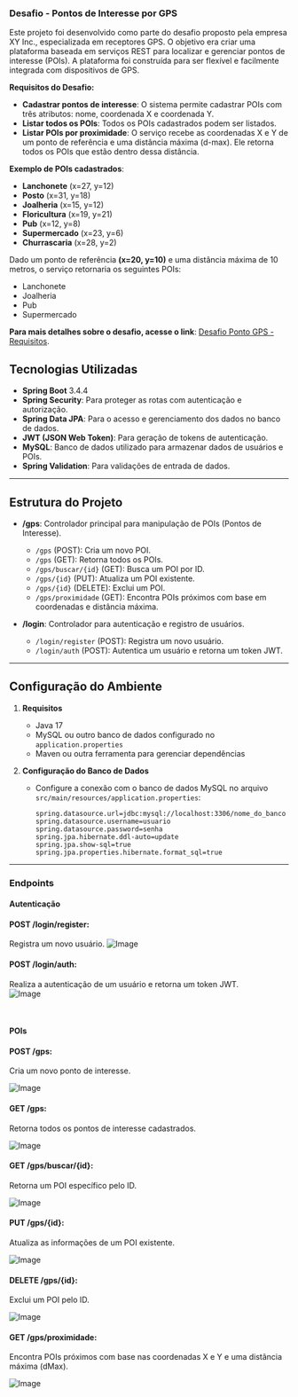 ### **Desafio - Pontos de Interesse por GPS**

Este projeto foi desenvolvido como parte do desafio proposto pela empresa XY Inc., especializada em receptores GPS. O objetivo era criar uma plataforma baseada em serviços REST para localizar e gerenciar pontos de interesse (POIs). A plataforma foi construída para ser flexível e facilmente integrada com dispositivos de GPS.

**Requisitos do Desafio:**

- **Cadastrar pontos de interesse**: O sistema permite cadastrar POIs com três atributos: nome, coordenada X e coordenada Y.
- **Listar todos os POIs**: Todos os POIs cadastrados podem ser listados.
- **Listar POIs por proximidade**: O serviço recebe as coordenadas X e Y de um ponto de referência e uma distância máxima (d-max). Ele retorna todos os POIs que estão dentro dessa distância.

**Exemplo de POIs cadastrados**:

- **Lanchonete** (x=27, y=12)
- **Posto** (x=31, y=18)
- **Joalheria** (x=15, y=12)
- **Floricultura** (x=19, y=21)
- **Pub** (x=12, y=8)
- **Supermercado** (x=23, y=6)
- **Churrascaria** (x=28, y=2)

Dado um ponto de referência **(x=20, y=10)** e uma distância máxima de 10 metros, o serviço retornaria os seguintes POIs:

- Lanchonete
- Joalheria
- Pub
- Supermercado

**Para mais detalhes sobre o desafio, acesse o link**: [Desafio Ponto GPS - Requisitos](https://github.com/backend-br/desafios/blob/master/points-of-interest/PROBLEM.md).

## **Tecnologias Utilizadas**

- **Spring Boot** 3.4.4
- **Spring Security**: Para proteger as rotas com autenticação e autorização.
- **Spring Data JPA**: Para o acesso e gerenciamento dos dados no banco de dados.
- **JWT (JSON Web Token)**: Para geração de tokens de autenticação.
- **MySQL**: Banco de dados utilizado para armazenar dados de usuários e POIs.
- **Spring Validation**: Para validações de entrada de dados.

---

## **Estrutura do Projeto**

- **/gps**: Controlador principal para manipulação de POIs (Pontos de Interesse).
  - `/gps` (POST): Cria um novo POI.
  - `/gps` (GET): Retorna todos os POIs.
  - `/gps/buscar/{id}` (GET): Busca um POI por ID.
  - `/gps/{id}` (PUT): Atualiza um POI existente.
  - `/gps/{id}` (DELETE): Exclui um POI.
  - `/gps/proximidade` (GET): Encontra POIs próximos com base em coordenadas e distância máxima.

- **/login**: Controlador para autenticação e registro de usuários.
  - `/login/register` (POST): Registra um novo usuário.
  - `/login/auth` (POST): Autentica um usuário e retorna um token JWT.

---

## **Configuração do Ambiente**

1. **Requisitos**
   - Java 17
   - MySQL ou outro banco de dados configurado no `application.properties`
   - Maven ou outra ferramenta para gerenciar dependências

2. **Configuração do Banco de Dados**
   - Configure a conexão com o banco de dados MySQL no arquivo `src/main/resources/application.properties`:
     ```properties
     spring.datasource.url=jdbc:mysql://localhost:3306/nome_do_banco
     spring.datasource.username=usuario
     spring.datasource.password=senha
     spring.jpa.hibernate.ddl-auto=update
     spring.jpa.show-sql=true
     spring.jpa.properties.hibernate.format_sql=true
     ```
---
### Endpoints
#### Autenticação
#### **POST /login/register:**
Registra um novo usuário.
![Image](https://github.com/user-attachments/assets/88ac20b0-b315-4db9-85aa-4735b1ad14b4)
<br>

#### **POST /login/auth:**
Realiza a autenticação de um usuário e retorna um token JWT.
<br>
![Image](https://github.com/user-attachments/assets/607098c3-428f-4ca7-9ed5-c1021b570d1c)

<br>

#### POIs
#### **POST /gps:**
Cria um novo ponto de interesse.
<br>

![Image](https://github.com/user-attachments/assets/3ae4cd4f-ecc8-4a00-91fe-4a8a8bd3d36e)
<br>

#### **GET /gps:**
Retorna todos os pontos de interesse cadastrados.
<br>

![Image](https://github.com/user-attachments/assets/e143c02f-892c-43ad-be8d-6ba80eeb7850)
<br>

#### **GET /gps/buscar/{id}:**
Retorna um POI específico pelo ID.
<br>

![Image](https://github.com/user-attachments/assets/78a43b5d-ca94-493d-bc04-69cb5be4965b)
<br>

#### **PUT /gps/{id}:**
Atualiza as informações de um POI existente.
<br>

![Image](https://github.com/user-attachments/assets/15cc8bd2-32a2-4b61-82c5-3ce5c820ee3a)
<br>
#### **DELETE /gps/{id}:**
Exclui um POI pelo ID.
<br>

![Image](https://github.com/user-attachments/assets/7f8d3f1c-78b8-4104-be9c-b93134ce4fc8)
<br>

#### **GET /gps/proximidade:**
Encontra POIs próximos com base nas coordenadas X e Y e uma distância máxima (dMax).
<br>

![Image](https://github.com/user-attachments/assets/da122f38-7f9f-4551-a1d2-2504fe491a3a)
<br>

